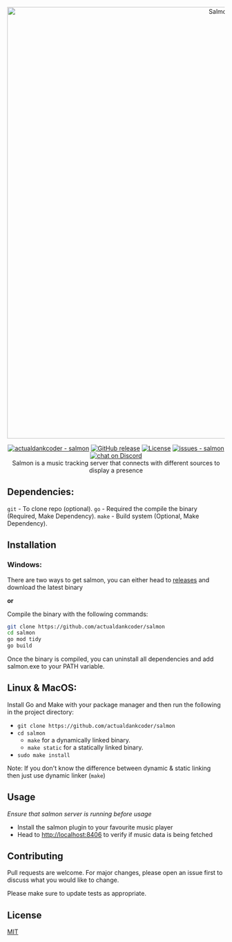 <p align="center"><a href="https://github.com/actualdankcoder/salmon" target="_blank" rel="noopener noreferrer"><img width="1000" src="https://i.imgur.com/otKLIGl.png" alt="Salmon logo"></a></p>

<p align="center">
  <a href="https://github.com/actualdankcoder/salmon" title="Go to GitHub repo"><img src="https://img.shields.io/static/v1?label=actualdankcoder&message=salmon&color=blue&logo=github" alt="actualdankcoder - salmon"></a>
  <a href="https://github.com/actualdankcoder/salmon/releases/"><img src="https://img.shields.io/github/release/actualdankcoder/salmon?include_prereleases=&sort=semver&color=blue" alt="GitHub release"></a>
  <a href="#license"><img src="https://img.shields.io/badge/License-MIT-blue" alt="License"></a>
  <a href="https://github.com/actualdankcoder/salmon/issues"><img src="https://img.shields.io/github/issues/actualdankcoder/salmon" alt="issues - salmon"></a>
  <a href="https://discord.gg/2nRUM6auZM"><img src="https://img.shields.io/discord/932256432760426556?logo=discord"alt="chat on Discord"></a>
  <br/>
  Salmon is a music tracking server that connects with different sources to display a presence
</p>

## Dependencies:
`git`	- To clone repo (optional).
`go`	- Required the compile the binary (Required, Make Dependency).
`make`	- Build system (Optional, Make Dependency).

## Installation

### Windows:
There are two ways to get salmon, you can either head to [releases](https://github.com/actualdankcoder/salmon/releases) and download the latest binary 

**or**

Compile the binary with the following commands:

```bash
git clone https://github.com/actualdankcoder/salmon
cd salmon
go mod tidy
go build
```
Once the binary is compiled, you can uninstall all dependencies and add salmon.exe to your PATH variable.

## Linux & MacOS:
Install Go and Make with your package manager and then run the following in the project directory:

+ `git clone https://github.com/actualdankcoder/salmon`
+ `cd salmon`
	+ `make` for a dynamically linked binary.
	+ `make static` for a statically linked binary.
+ `sudo make install`

Note: If you don't know the difference between dynamic & static linking then just use dynamic linker (`make`)

## Usage

*Ensure that salmon server is running before usage*

- Install the salmon plugin to your favourite music player
- Head to [http://localhost:8406](http://localhost:8406) to verify if music data is being fetched

## Contributing
Pull requests are welcome. For major changes, please open an issue first to discuss what you would like to change.

Please make sure to update tests as appropriate.

## License
[MIT](https://choosealicense.com/licenses/mit/)
